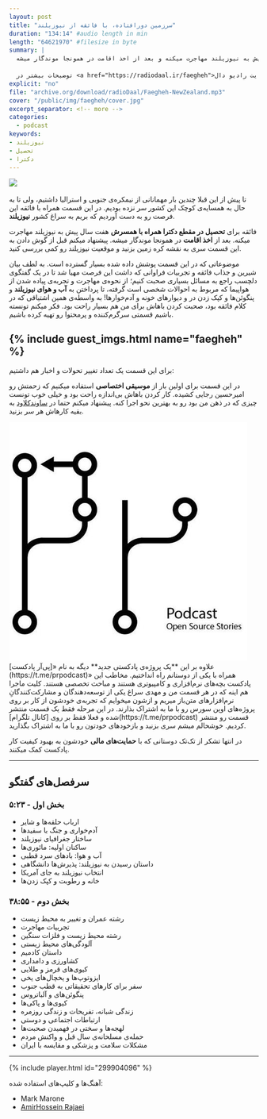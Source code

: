 ```yaml
---
layout: post
title: "سرزمین دورافتاده، با فائقه از نیوزیلند"
duration: "134:14" #audio length in min
length: "64621970" #filesize in byte
summary: |
  در این قسمت همراه با فائقه این فرصت رو به دست آوردیم که بریم به سراغ کشور نیوزیلند. فائقه برای تحصیل در مقطع دکترا همراه با همسرش هفت سال پیش به نیوزیلند مهاجرت میکنه و بعد از اخذ اقامت در همونجا موندگار میشه.
  
  توضیحات بیشتر در <a href="https://radiodaal.ir/faegheh">سایت رادیو دال</a>.
explicit: "no"
file: "archive.org/download/radioDaal/Faegheh-NewZealand.mp3"
cover: "/public/img/faegheh/cover.jpg"
excerpt_separator: <!-- more -->
categories:
  - podcast
keywords:
- نیوزیلند
- تحصیل
- دکترا
---
```


<img src="{{ page.cover }}" class="cover-img"/>

تا پیش از این قبلا چندین بار مهمانانی از نیمکره‌ی جنوبی و استرالیا داشتیم، ولی تا به حال به همسایه‌ی کوچک این کشور سر نزده بودیم. در این قسمت همراه با فائقه این فرصت رو به دست آوردیم که بریم به سراغ کشور **نیوزیلند**.

فائقه برای **تحصیل در مقطع دکترا همراه با همسرش** هفت سال پیش به نیوزیلند مهاجرت میکنه. بعد از **اخذ اقامت** در همونجا موندگار میشه.
پیشنهاد میکنم قبل از گوش دادن به این قسمت سری به نقشه کره زمین بزنید و موقعیت نیوزیلند رو کمی بررسی کنید.

<!-- more -->

موضوعاتی که در این قسمت پوشش داده شده بسیار گسترده است. به لطف بیان شیرین و جذاب فائقه و تجربیات فراوانی که داشت این فرصت مهیا شد تا در یک گفتگوی دلچسب راجع به مسائل بسیاری صحبت کنیم؛ از نحوه‌ی مهاجرت و تجربه‌ی پیاده شدن از هواپیما که مربوط به احوالات شخصی است گرفته، تا پرداختن به **آب و هوای نیوزیلند** و پنگوئن‌ها و کپک زدن در و دیوارهای خونه و آدم‌خوارها! به واسطه‌ی همین اشتیاقی که در کلام فائقه بود، صحبت کردن باهاش برای من هم بسیار راحت بود. فکر میکنم تونسته باشیم قسمتی سرگرم‌کننده و پرمحتوا رو تهیه کرده باشیم.

{% include guest_imgs.html name="faegheh" %}
---
برای این قسمت یک تعداد تغییر تحولات و اخبار هم داشتیم:

در این قسمت برای اولین بار از **موسیقی اختصاصی** استفاده میکنیم که زحمتش رو امیرحسین رجایی کشیده. کار کردن باهاش بی‌اندازه راحت بود و خیلی خوب تونست چیزی که در ذهن من بود رو به بهترین نحو اجرا کنه. پیشنهاد میکنم حتما در [ساوندکلاود](https://soundcloud.com/amirhosein-rajaee) به بقیه کارهاش هر سر بزنید.

<img src="/public/img/faegheh/pr.jpg" class="cover-img"/>
علاوه بر این **یک پروژه‌ی پادکستی جدید** دیگه به نام «[پی‌آر پادکست](https://t.me/prpodcast)» همراه با یکی از دوستانم راه انداختیم. مخاطب این پادکست بچه‌های نرم‌افزاری و کامپیوتری هستند و مباحث تخصصی هستند. کلیت ماجرا هم اینه که در هر قسمت من و مهدی سراغ یکی از توسعه‌دهندگان و مشارکت‌کنندگانِ نرم‌افزارهای متن‌باز میریم و ازشون میخوایم که تجربه‌ی خودشون از کار بر روی پروژه‌های اوپن سورس رو با ما به اشتراک بذارند.  
در این مرحله فقط یک قسمت منتشر شده و فعلا فقط بر روی [کانال تلگرام](https://t.me/prpodcast) قسمت رو منتشر کردیم. خوشحالم میشم سری بزنید و بازخودهای خودتون رو با ما به اشتراک بگذارید.

در انتها تشکر از تک‌تک دوستانی که با **حمایت‌های مالی** خودشون به بهبود کیفیت کار پادکست کمک میکنند.

---

## سرفصل‌های گفتگو
### بخش اول - ۵:۲۳
- ارباب حلقه‌ها و شایر
- آدم‌خواری و جنگ با سفیدها
- ساختار جغرافیای نیوزیلند
- ساکنان اولیه: مائوری‌ها
- آب و هوا: بادهای سرد قطبی
- داستان رسیدن به نیوزیلند: پذیرش‌ها دانشگاهی
- انتخاب نیوزیلند به جای آمریکا
- خانه و رطوبت و کپک زدن‌ها

### بخش دوم - ۳۸:۵۵ 
- رشته عمران و تغییر به محیط زیست
- تجربیات مهاجرت
- رشته محیط زیست و فلزات سنگین
- آلودگی‌های محیط زیستی
- داستان کادمیم
- کشاورزی و دامداری
- کیوی‌های قرمز و طلایی
- ایزوتوپ‌ها و یخچال‌های یخی
- سفر برای کارهای تحقیقاتی به قطب جنوب
- پنگوئن‌های و آلباتروس
- کیوی‌ها و پاکی‌ها
- زندگی شبانه، تفریحات و زندگی روزمره
- ارتباطات اجتماعی و دوستی
- لهجه‌ها و سختی در فهمیدن صحبت‌ها
- حمله‌ی مسلحانه‌ی سال قبل و واکنش مردم
- مشکلات سلامت و پزشکی و مقایسه با ایران

---

{% include player.html id="299904096" %}

آهنگ‌ها و کلیپ‌های استفاده شده:

<div dir="ltr">
<ul>
  <li>Mark Marone</li>
  <li><a href="https://soundcloud.com/amirhosein-rajaee">AmirHossein Rajaei</a></li>
</ul>
</div>
